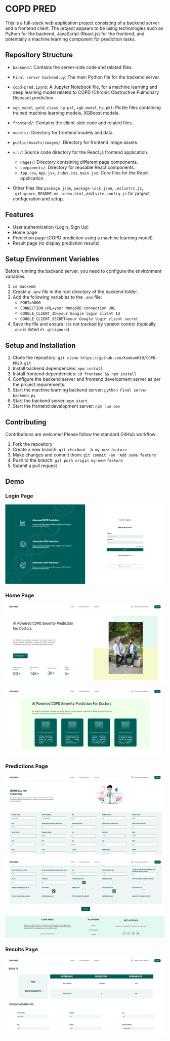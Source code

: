# COPD PRED

This is a full-stack web application project consisting of a backend server and a frontend client. The project appears to be using technologies such as Python for the backend, JavaScript (React.js) for the frontend, and potentially a machine learning component for prediction tasks.

## Repository Structure

- `backend/`: Contains the server-side code and related files.
 - `Final server backend.py`: The main Python file for the backend server.
 - `copd-pred.ipynb`: A Jupyter Notebook file, for a machine learning and deep learning model related to COPD (Chronic Obstructive Pulmonary Disease) prediction.
 - `xgb_model_gold_class_hp.pkl`, `xgb_model_hp.pkl`: Pickle files containing trained machine learning models, XGBoost models.

- `frontend/`: Contains the client-side code and related files.
 - `models/`: Directory for frontend models and data.
 - `public/Assets/images/`: Directory for frontend image assets.
 - `src/`: Source code directory for the React.js frontend application.
   - `Pages/`: Directory containing different page components.
   - `components/`: Directory for reusable React components.
   - `App.css`, `App.jsx`, `index.css`, `main.jsx`: Core files for the React application.

- Other files like `package.json`, `package-lock.json`, `.eslintrc.js`, `.gitignore`, `README.md`, `index.html`, and `vite.config.js` for project configuration and setup.

## Features

- User authentication (Login, Sign Up)
- Home page
- Prediction page (COPD prediction using a machine learning model)
- Result page (to display prediction results)

## Setup Environment Variables

Before running the backend server, you need to configure the environment variables.

1. `cd backend`
2. Create a `.env` file in the root directory of the backend folder.
3. Add the following variables to the `.env` file:
   - `PORT=3000`
   - `CONNECTION_URL=your MongoDB connection URL`
   - `GOOGLE_CLIENT_ID=your Google login client ID`
   - `GOOGLE_CLIENT_SECRET=your Google login client secret`
4. Save the file and ensure it is not tracked by version control (typically `.env` is listed in `.gitignore`).

## Setup and Installation

1. Clone the repository: `git clone https://github.com/KumkumM19/COPD-PRED.git`
2. Install backend dependencies: `npm install`
3. Install frontend dependencies: `cd frontend && npm install`
4. Configure the backend server and frontend development server as per the project requirements.
5. Start the machine learning backend server: `python Final server backend.py`
6. Start the backend server: `npm start`
7. Start the frontend development server: `npm run dev`

## Contributing

Contributions are welcome! Please follow the standard GitHub workflow:

1. Fork the repository
2. Create a new branch: `git checkout -b my-new-feature`
3. Make changes and commit them: `git commit -am 'Add some feature'`
4. Push to the branch: `git push origin my-new-feature`
5. Submit a pull request

## Demo

### Login Page

![Login Page](https://github.com/KumkumM19/COPD-PRED/blob/main/Demo/1.png)

### Home Page

![Home Page](https://github.com/KumkumM19/COPD-PRED/blob/main/Demo/2.png)

![Home Page](https://github.com/KumkumM19/COPD-PRED/blob/main/Demo/3.png)

### Predictions Page

![Predictions Page](https://github.com/KumkumM19/COPD-PRED/blob/main/Demo/4.png)

![Predictions Page](https://github.com/KumkumM19/COPD-PRED/blob/main/Demo/5.png)

### Results Page

![Results Page](https://github.com/KumkumM19/COPD-PRED/blob/main/Demo/6.png)

